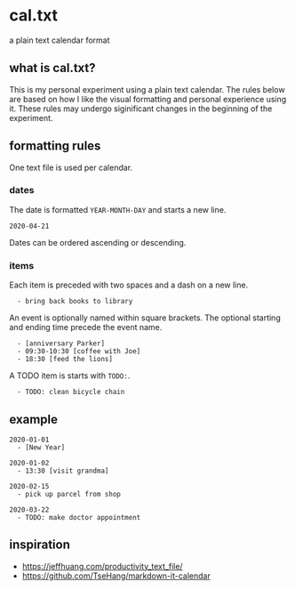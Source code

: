 # cal.txt
a plain text calendar format

## what is cal.txt?
This is my personal experiment using a plain text calendar. The rules below are
based on how I like the visual formatting and personal experience using it.
These rules may undergo siginificant changes in the beginning of the
experiment.

## formatting rules
One text file is used per calendar.

### dates
The date is formatted `YEAR-MONTH-DAY` and starts a new line.

    2020-04-21

Dates can be ordered ascending or descending.

### items
Each item is preceded with two spaces and a dash on a new line.

      - bring back books to library

An event is optionally named within square brackets. The optional starting and ending time
precede the event name.

      - [anniversary Parker]
      - 09:30-10:30 [coffee with Joe]
      - 18:30 [feed the lions]

A TODO item is starts with `TODO:`.

      - TODO: clean bicycle chain

## example

    2020-01-01
      - [New Year]

    2020-01-02
      - 13:30 [visit grandma]

    2020-02-15
      - pick up parcel from shop

    2020-03-22
      - TODO: make doctor appointment

## inspiration
- https://jeffhuang.com/productivity_text_file/
- https://github.com/TseHang/markdown-it-calendar
